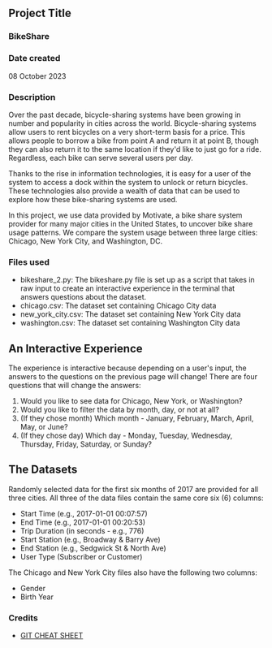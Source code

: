 ## Project Title
### BikeShare

### Date created
08 October 2023

### Description
Over the past decade, bicycle-sharing systems have been growing in number and popularity in cities across the world. Bicycle-sharing systems allow users to rent bicycles on a very short-term basis for a price. This allows people to borrow a bike from point A and return it at point B, though they can also return it to the same location if they'd like to just go for a ride. Regardless, each bike can serve several users per day.

Thanks to the rise in information technologies, it is easy for a user of the system to access a dock within the system to unlock or return bicycles. These technologies also provide a wealth of data that can be used to explore how these bike-sharing systems are used.

In this project, we use data provided by Motivate, a bike share system provider for many major cities in the United States, to uncover bike share usage patterns. We compare the system usage between three large cities: Chicago, New York City, and Washington, DC.

### Files used
- bikeshare_2.py: The bikeshare.py file is set up as a script that takes in raw input to create an interactive experience in the terminal that answers questions about the dataset.
- chicago.csv: The dataset set containing Chicago City data
- new_york_city.csv: The dataset set containing New York City data
- washington.csv: The dataset set containing Washington City data

## An Interactive Experience
The experience is interactive because depending on a user's input, the answers to the questions on the previous page will change! There are four questions that will change the answers:

1. Would you like to see data for Chicago, New York, or Washington?
2. Would you like to filter the data by month, day, or not at all?
3. (If they chose month) Which month - January, February, March, April, May, or June?
4. (If they chose day) Which day - Monday, Tuesday, Wednesday, Thursday, Friday, Saturday, or Sunday?

## The Datasets

Randomly selected data for the first six months of 2017 are provided for all three cities. All three of the data files contain the same core six (6) columns:
- Start Time (e.g., 2017-01-01 00:07:57)
- End Time (e.g., 2017-01-01 00:20:53)
- Trip Duration (in seconds - e.g., 776)
- Start Station (e.g., Broadway & Barry Ave)
- End Station (e.g., Sedgwick St & North Ave)
- User Type (Subscriber or Customer)

The Chicago and New York City files also have the following two columns:
- Gender
- Birth Year

### Credits
- [GIT CHEAT SHEET](https://education.github.com/git-cheat-sheet-education.pdf)